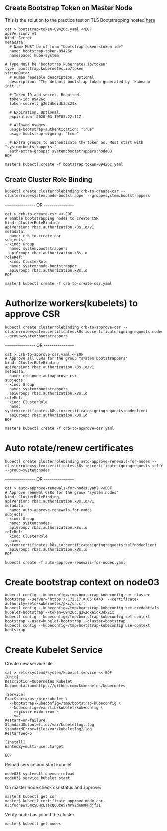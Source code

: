 ## Create Bootstrap Token on Master Node

This is the solution to the practice test on TLS Bootstrapping hosted [here](https://kodekloud.com/courses/certified-kubernetes-administrator-with-practice-tests/lectures/9833234)

```
cat > bootstrap-token-09426c.yaml <<EOF
apiVersion: v1
kind: Secret
metadata:
  # Name MUST be of form "bootstrap-token-<token id>"
  name: bootstrap-token-09426c
  namespace: kube-system

# Type MUST be 'bootstrap.kubernetes.io/token'
type: bootstrap.kubernetes.io/token
stringData:
  # Human readable description. Optional.
  description: "The default bootstrap token generated by 'kubeadm init'."

  # Token ID and secret. Required.
  token-id: 09426c
  token-secret: g262dkeidk3dx21x

  # Expiration. Optional.
  expiration: 2020-03-10T03:22:11Z

  # Allowed usages.
  usage-bootstrap-authentication: "true"
  usage-bootstrap-signing: "true"

  # Extra groups to authenticate the token as. Must start with "system:bootstrappers:"
  auth-extra-groups: system:bootstrappers:node03
EOF
```

`master$ kubectl create -f bootstrap-token-09426c.yaml`

## Create Cluster Role Binding

```
kubectl create clusterrolebinding crb-to-create-csr --clusterrole=system:node-bootstrapper --group=system:bootstrappers
```

--------------- OR ---------------

```
cat > crb-to-create-csr <<-EOF
# enable bootstrapping nodes to create CSR
kind: ClusterRoleBinding
apiVersion: rbac.authorization.k8s.io/v1
metadata:
  name: crb-to-create-csr
subjects:
- kind: Group
  name: system:bootstrappers
  apiGroup: rbac.authorization.k8s.io
roleRef:
  kind: ClusterRole
  name: system:node-bootstrapper
  apiGroup: rbac.authorization.k8s.io
EOF
```

`master$ kubectl create -f crb-to-create-csr.yaml`


# Authorize workers(kubelets) to approve CSR

```
kubectl create clusterrolebinding crb-to-approve-csr --clusterrole=system:certificates.k8s.io:certificatesigningrequests:nodeclient --group=system:bootstrappers
```

--------------- OR ---------------

```
cat > crb-to-approve-csr.yaml <<EOF
# Approve all CSRs for the group "system:bootstrappers"
kind: ClusterRoleBinding
apiVersion: rbac.authorization.k8s.io/v1
metadata:
  name: crb-node-autoapprove-csr
subjects:
- kind: Group
  name: system:bootstrappers
  apiGroup: rbac.authorization.k8s.io
roleRef:
  kind: ClusterRole
  name: system:certificates.k8s.io:certificatesigningrequests:nodeclient
  apiGroup: rbac.authorization.k8s.io
EOF
```

`master$ kubectl create -f crb-to-approve-csr.yaml`


# Auto rotate/renew certificates

```
kubectl create clusterrolebinding auto-approve-renewals-for-nodes --clusterrole=system:certificates.k8s.io:certificatesigningrequests:selfnodeclient --group=system:nodes
```

--------------- OR ---------------

```
cat > auto-approve-renewals-for-nodes.yaml <<EOF
# Approve renewal CSRs for the group "system:nodes"
kind: ClusterRoleBinding
apiVersion: rbac.authorization.k8s.io/v1
metadata:
  name: auto-approve-renewals-for-nodes
subjects:
- kind: Group
  name: system:nodes
  apiGroup: rbac.authorization.k8s.io
roleRef:
  kind: ClusterRole
  name: system:certificates.k8s.io:certificatesigningrequests:selfnodeclient
  apiGroup: rbac.authorization.k8s.io
EOF
```

`kubectl create -f auto-approve-renewals-for-nodes.yaml`


# Create bootstrap context on node03

```
kubectl config --kubeconfig=/tmp/bootstrap-kubeconfig set-cluster bootstrap --server='https://172.17.0.65:6443' --certificate-authority=/etc/kubernetes/pki/ca.crt
kubectl config --kubeconfig=/tmp/bootstrap-kubeconfig set-credentials kubelet-bootstrap --token=09426c.g262dkeidk3dx21x
kubectl config --kubeconfig=/tmp/bootstrap-kubeconfig set-context bootstrap --user=kubelet-bootstrap --cluster=bootstrap
kubectl config --kubeconfig=/tmp/bootstrap-kubeconfig use-context bootstrap
```


# Create Kubelet Service

Create new service file

```
cat > /etc/systemd/system/kubelet.service <<-EOF
[Unit]
Description=Kubernetes Kubelet
Documentation=https://github.com/kubernetes/kubernetes

[Service]
ExecStart=/usr/bin/kubelet \
  --bootstrap-kubeconfig=/tmp/bootstrap-kubeconfig \
  --kubeconfig=/var/lib/kubelet/kubeconfig \
  --register-node=true \
  --v=2
Restart=on-failure
StandardOutput=file:/var/kubeletlog1.log
StandardError=file:/var/kubeletlog2.log
RestartSec=5

[Install]
WantedBy=multi-user.target

EOF
```

Reload service and start kubelet

```
node03$ systemctl daemon-reload
node03$ service kubelet start
```

On master node check csr status and approve:

```
master$ kubectl get csr
master$ kubectl certificate approve node-csr-oJcfudnewY5mcSDHcLseKQ6Oze5YmP9ZdKNRHHdjfJI
```

Verify node has joined the cluster

```
master$ kubectl get nodes

```
